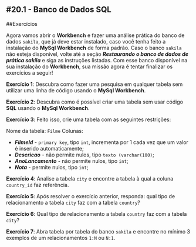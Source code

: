 #20.1 - Banco de Dados SQL
--------------------------
##Exercícios

Agora vamos abrir o **Workbench** e fazer uma análise prática do banco de dados `sakila`, que já deve estar instalado, caso você tenha feito a instalação do **MySql Workbench** de forma padrão. Caso o banco `sakila` não esteja disponível, volte até a seção _**Restaurando o banco de dados de prática sakila**_ e siga as instruções listadas. Com esse banco disponível na sua instalação do **Workbench**, sua missão agora é tentar finalizar os exercícios a seguir!

**Exercício 1**: Descubra como fazer uma pesquisa em qualquer tabela sem utilizar uma linha de código usando o **MySql Workbench**.

**Exercício 2**: Descubra como é possível criar uma tabela sem usar código **SQL** usando o **MySql Workbench**.

**Exercício 3**: Feito isso, crie uma tabela com as seguintes restrições:

Nome da tabela: `Filme`
Colunas:

- _**FilmeId**_ - `primary key`, tipo `int`, incrementa por 1 cada vez que um valor é inserido automaticamente;
- _**Descricao**_ - não permite nulos, tipo `texto (varchar(100)`;
- _**AnoLancamento**_ - não permite nulos, tipo `int`;
- _**Nota**_ - permite nulos, tipo `int`;

**Exercício 4**: Analise a tabela `city` e encontre a tabela à qual a coluna `country_id` faz referência.

**Exercício 5**: Após resolver o exercício anterior, responda: qual tipo de relacionamento a tabela `city` faz com a tabela `country`?

**Exercício 6**: Qual tipo de relacionamento a tabela `country` faz com a tabela `city`?

**Exercício 7**: Abra tabela por tabela do banco `sakila` e encontre no mínimo 3 exemplos de um relacionamentos `1:N` ou `N:1`.
